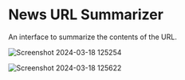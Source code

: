 # News URL Summarizer
 An interface to summarize the contents of the URL. 
 
 ![Screenshot 2024-03-18 125254](https://github.com/BeenaSamuel/News-URL-Summarizer/assets/121711232/728824a4-e8f6-43f7-b11f-2fc947670f76)
 
 ![Screenshot 2024-03-18 125622](https://github.com/BeenaSamuel/News-URL-Summarizer/assets/121711232/bf2cffc2-a293-4800-be8e-a59ed3eb6953)

